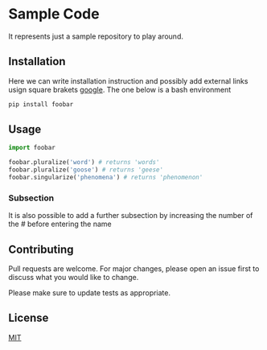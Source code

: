 # Sample Code

It represents just a sample repository to play around.

## Installation

Here we can write installation instruction and possibly add external links usign square brakets [google](https://www.google.com/). The one below is a bash environment

```bash
pip install foobar
```

## Usage

```python
import foobar

foobar.pluralize('word') # returns 'words'
foobar.pluralize('goose') # returns 'geese'
foobar.singularize('phenomena') # returns 'phenomenon'
```

### Subsection

It is also possible to add a further subsection by increasing the number of the # before entering the name

## Contributing
Pull requests are welcome. For major changes, please open an issue first to discuss what you would like to change.

Please make sure to update tests as appropriate.

## License
[MIT](https://choosealicense.com/licenses/mit/)
